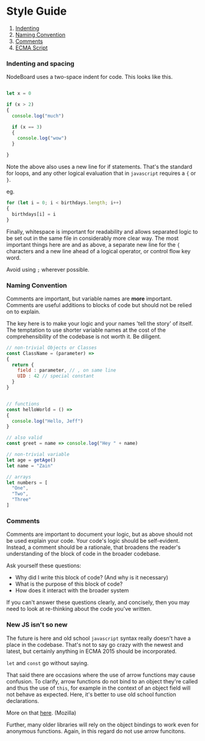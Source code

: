Style Guide
====
1. [Indenting](indents)
2. [Naming Convention](naming)
3. [Comments](comments)
5. [ECMA Script](ecma)

### <a name="indents">Indenting and spacing</a>

NodeBoard uses a two-space indent for code. This looks like this.

```javascript

let x = 0

if (x > 2)
{
  console.log("much")

  if (x == 3)
  {
    console.log("wow")
  }

}
```
Note the above also uses a new line for if statements. That's the standard for loops,
and any other logical evaluation that in `javascript` requires a `{` or `}`.

eg.

```javascript
for (let i = 0; i < birthdays.length; i++)
{
  birthdays[i] = i
}
```

Finally, whitespace is important for readability and allows separated logic to be set out in the same file in considerably more clear way. The most important things here are and as above, a separate new line for the `{` characters and a new line ahead of a logical operator, or control flow key word.

Avoid using `;` wherever possible.

### <a name="naming">Naming Convention</a>

Comments are important, but variable names are **more** important. Comments are useful additions to blocks of code but should not be relied on to explain.

The key here is to make your logic and your names 'tell the story' of itself. The temptation to use shorter variable names at the cost of the comprehensibility of the codebase is not worth it. Be diligent.

```javascript
// non-trivial Objects or Classes
const ClassName = (parameter) =>
{
  return {
    field : parameter, // , on same line
    UID : 42 // special constant
  }
}


// functions
const helloWorld = () =>
{
  console.log("Hello, Jeff")
}

// also valid
const greet = name => console.log("Hey " + name)

// non-trivial variable
let age = getAge()
let name = "Zain"

// arrays
let numbers = [
  "One",
  "Two",
  "Three"
]

```

### <a name="comments">Comments</a>

Comments are important to document your logic, but as above should not be used explain your code. Your code's logic should be self-evident. Instead, a comment should be a rationale, that broadens the reader's understanding of the block of code in the broader codebase.

Ask yourself these questions:

* Why did I write this block of code? (And why is it necessary)
* What is the purpose of this block of code?
* How does it interact with the broader system

If you can't answer these questions clearly, and concisely, then you may need to look at re-thinking about the code you've written.

### <a name="ecma">New JS isn't so new</a>

The future is here and old school `javascript` syntax really doesn't have a place in the
codebase. That's not to say go crazy with the newest and latest,
but certainly anything in ECMA 2015 should be incorporated.

`let` and `const` go without saying.

That said there are occasions where the use of arrow functions may cause confusion.
To clarify, arrow functions do not bind to an object they're called and thus
the use of `this`, for example in the context of an object field will not behave as expected.
Here, it's better to use old school function declarations.

More on that [here](https://developer.mozilla.org/en-US/docs/Web/JavaScript/Reference/Functions/Arrow_functions). (Mozilla)

Further, many older libraries will rely on the object bindings to work even for anonymous functions. Again, in this regard do not use arrow funcitons.
